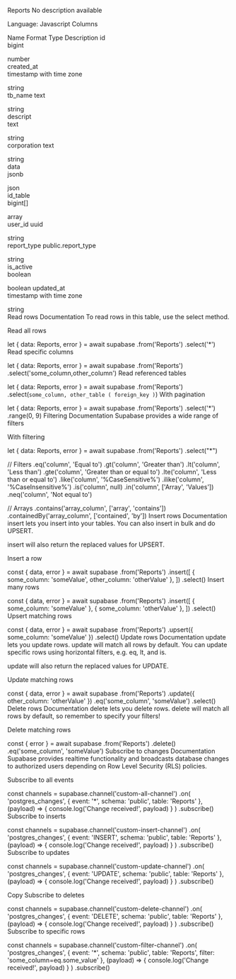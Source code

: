 Reports
No description available


Language: Javascript
Columns

Name	Format	Type	Description
id	
bigint

number	
created_at	
timestamp with time zone

string	
tb_name	
text

string	
descript	
text

string	
corporation	
text

string	
data	
jsonb

json	
id_table	
bigint[]

array	
user_id	
uuid

string	
report_type	
public.report_type

string	
is_active	
boolean

boolean	
updated_at	
timestamp with time zone

string	
Read rows
Documentation
To read rows in this table, use the select method.

Read all rows

let { data: Reports, error } = await supabase
  .from('Reports')
  .select('*')
Read specific columns

let { data: Reports, error } = await supabase
  .from('Reports')
  .select('some_column,other_column')
Read referenced tables

let { data: Reports, error } = await supabase
  .from('Reports')
  .select(`
    some_column,
    other_table (
      foreign_key
    )
  `)
With pagination

let { data: Reports, error } = await supabase
  .from('Reports')
  .select('*')
  .range(0, 9)
Filtering
Documentation
Supabase provides a wide range of filters

With filtering

let { data: Reports, error } = await supabase
  .from('Reports')
  .select("*")

  // Filters
  .eq('column', 'Equal to')
  .gt('column', 'Greater than')
  .lt('column', 'Less than')
  .gte('column', 'Greater than or equal to')
  .lte('column', 'Less than or equal to')
  .like('column', '%CaseSensitive%')
  .ilike('column', '%CaseInsensitive%')
  .is('column', null)
  .in('column', ['Array', 'Values'])
  .neq('column', 'Not equal to')

  // Arrays
  .contains('array_column', ['array', 'contains'])
  .containedBy('array_column', ['contained', 'by'])
Insert rows
Documentation
insert lets you insert into your tables. You can also insert in bulk and do UPSERT.

insert will also return the replaced values for UPSERT.

Insert a row

const { data, error } = await supabase
  .from('Reports')
  .insert([
    { some_column: 'someValue', other_column: 'otherValue' },
  ])
  .select()
Insert many rows

const { data, error } = await supabase
  .from('Reports')
  .insert([
    { some_column: 'someValue' },
    { some_column: 'otherValue' },
  ])
  .select()
Upsert matching rows

const { data, error } = await supabase
  .from('Reports')
  .upsert({ some_column: 'someValue' })
  .select()
Update rows
Documentation
update lets you update rows. update will match all rows by default. You can update specific rows using horizontal filters, e.g. eq, lt, and is.

update will also return the replaced values for UPDATE.

Update matching rows

const { data, error } = await supabase
  .from('Reports')
  .update({ other_column: 'otherValue' })
  .eq('some_column', 'someValue')
  .select()
Delete rows
Documentation
delete lets you delete rows. delete will match all rows by default, so remember to specify your filters!

Delete matching rows

const { error } = await supabase
  .from('Reports')
  .delete()
  .eq('some_column', 'someValue')
Subscribe to changes
Documentation
Supabase provides realtime functionality and broadcasts database changes to authorized users depending on Row Level Security (RLS) policies.

Subscribe to all events

const channels = supabase.channel('custom-all-channel')
  .on(
    'postgres_changes',
    { event: '*', schema: 'public', table: 'Reports' },
    (payload) => {
      console.log('Change received!', payload)
    }
  )
  .subscribe()
Subscribe to inserts

const channels = supabase.channel('custom-insert-channel')
  .on(
    'postgres_changes',
    { event: 'INSERT', schema: 'public', table: 'Reports' },
    (payload) => {
      console.log('Change received!', payload)
    }
  )
  .subscribe()
Subscribe to updates

const channels = supabase.channel('custom-update-channel')
  .on(
    'postgres_changes',
    { event: 'UPDATE', schema: 'public', table: 'Reports' },
    (payload) => {
      console.log('Change received!', payload)
    }
  )
  .subscribe()

Copy
Subscribe to deletes

const channels = supabase.channel('custom-delete-channel')
  .on(
    'postgres_changes',
    { event: 'DELETE', schema: 'public', table: 'Reports' },
    (payload) => {
      console.log('Change received!', payload)
    }
  )
  .subscribe()
Subscribe to specific rows

const channels = supabase.channel('custom-filter-channel')
  .on(
    'postgres_changes',
    { event: '*', schema: 'public', table: 'Reports', filter: 'some_column=eq.some_value' },
    (payload) => {
      console.log('Change received!', payload)
    }
  )
  .subscribe()